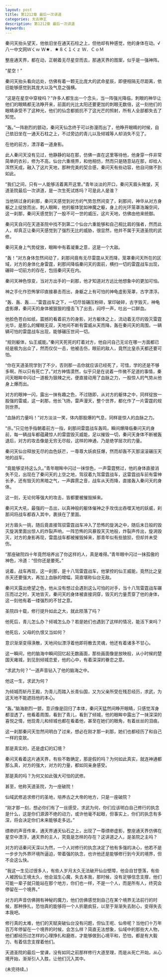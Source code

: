 ```yaml
---
layout: post
title: 第1212章 最后一次讲道
categories: 太古神王
description: 第1212章 最后一次讲道
keywords:
---
```


秦问天抬头望天，他依旧坐在通天石柱之上，但他却有种感觉，他的身体在动。√八一中文网Ｗくｗ Ｗ★．★８く１くｚ Ｗ．ＣｏＭ

整座通天界，都在动，正朝着无尽星空而去，那通天界的图案，似乎是一强神阵。

“星空！”

秦问天抬头看向远处，仿佛有着一颗无比庞大的武命星辰，即便相隔无尽距离，依旧能够感觉到其庞大以及气息之强横。

“这是在星空中穿梭吗？”许多人都生出一个念头，当一阵强光降临，刺眼的神华让他们的眼睛都无法睁开来，前面的光比太阳还要更加的刺眼无数倍，这一刻他们的眼睛承受不了这种光，他们的仙念都抵抗不了这光芒的照射，所有人全部都失去了知觉。

“轰。”一阵剧烈的颤动，秦问天仙念终于可以弥漫而出了，他睁开眼睛的时候，自己依旧坐在一通天石柱之上，不过旁边的青儿以及倾城等人却消失不见了。

在他的前方，漂浮着一道身影。

此人秦问天没有见过，他静静的站在那，仿佛一直在这里等待他，他身穿一件非常简单的衣衫，修为不高，仙台六重境界，和他相仿，然而只是随意站在那，却给人浑然天成，融入了这片天地，那种完美的契合感，秦问天有些动容，他自问做不到如此。

“我们之间，只有一人能够活着离开这里。”青年淡淡的开口，秦问天眉头微皱，天道圣院最后一次讲道，是一次生死试炼吗？可是此人是谁？

当他转过身的刹那，秦问天感觉到对方的气势忽然间变了，刹那间，神华从对方身躯之上绽放而出，刺人眼眸，他的躯体犹如神魔之躯，身上的光环笼罩浩瀚空间，这一刹那，秦问天感觉到了一股不可一世的威压，这片天地，仿佛由他来统御。

秦问天自问在天道圣院中找不到第二个仙台六重能够和自己相比肩的强者，然而此人，却真正让秦问天感觉到了强烈无比的威胁，很显然，他并不属于天道圣院的武修。

秦问天身上气势绽放，眼眸中有着凝重之意，这是一个大敌。

“轰！”对方身体忽然间动了，刹那间竟有无尽雷霆从天而降，笼罩秦问天所在的区域，对方的身体化身雷霆，刹那间降临秦问天的面前，横扫一切的雷霆战车出现，碾碎一切前方的存在，包括秦问天在内。

秦问天神色惊变，当对方出手的一刹那，他才知道对方远比他想象中的更加可怕。

神之手化作恐怖掌印直接暴击而出，身躯之上有可怕的神龟虚影笼罩，古字漂浮。

“轰、轰、轰……”雷霆战车之下，一切尽皆碾压粉碎，掌印破碎，古字毁灭，神龟虚影爆，秦问天的身体被狠狠的撞击飞了出去，闷哼一声，吐出一口鲜血。

他脸色苍白如纸，震撼的看着前方的身影，对方躯体之上，流动着无尽的毁灭雷霆光华，是那么的耀眼无双，天地间不断有雷威从天而降，轰在秦问天的周围，一辆辆可怕的雷霆战车出现，能够碾压世间一切。

“规则躯体，仙王威能。”秦问天死死的盯着对方，他自问自己无论在哪一方面都已经是极为出众了，然而仅仅一击，他被击伤，眼前的敌人，竟然比皇杀天都还要可怕。

“你在天道圣院学到了不少，否则那一击你就应该已经死了，可惜，学的还是不够多啊，所以只有死亡了。”对方神情漠然，似乎只是在说着一件微不足道的事情，秦问天眼眸中闪过一道极为狠辣之光，便直接动用了血脉之力，一股惊人的气势从他身上爆而出。

对方的眼神一闪，露出一抹有趣之色，不过随即，从对方的躯体之中，同样绽放一股强的雷威，这一刹那，他长飞扬，雷声漫天，整个世界，都化作了一片雷霆的规则世界。

“血脉的力量吗！”对方淡淡一笑，体内那股爆的气息，同样是惊人的血脉之力。

“杀。”只见他手指朝着前方一指，刹那间雷霆战车轰鸣，瞬间爆降临秦问天的身前，每一辆战车都蕴藏惊人的雷霆毁灭威能，足以摧毁一切，秦问天身体不断被轰退后，对方的攻击像是无穷无尽般，这样的神通，乃是绝学层次的力量。

秦问天仙台释放无尽的血色妖芒，一尊尊大妖疯狂爆，然而却轰不灭那滚滚碾压天地的战车。

“竟能够坚持这么久。”青年眼眸中闪过一抹惊色，一声雷霆劈过，他的身体直接消失不见，出现在了秦问天的上空之地，驾驭着九驾雷霆战车，这雷霆战车前有雷神长矛，还有毁灭的黑暗之气，一声霹雳之音，战车从天而降，直接轰入秦问天的身体。

这一刻，无论何等强大的攻击，皆都要被摧毁掉来。

秦问天大吼，最强的一击出，以真神般的躯体催神之手攻伐出吞噬天地的妖威，刹那间将战车都吞入其中，裹挟在了里面。

对方眉头一挑，随后竟直接驾驭雷霆战车冲入了恐怖的旋涡之中，随后末日般的毁灭旋涡里面出惊人的炸裂声响，一阵恐怖的风暴毁天灭地般，炸裂声传出，旋涡毁灭，对方的身影再现，雷霆战车都被摧毁掉来，那青年似有些狼狈，但却并未受伤。

“那座破院四十年竟然培养出了你这样的人，真是难得。”青年眼中闪过一抹孤傲的神色，冷道：“但你还是要死。”

说着，战车再现，这一刹那，是十八驾雷霆战车，他掌控的仙王威能，竟然比之皇杀天还要强大，再加上血脉的增幅，简直堪称仙台无敌。

秦问天露出绝望之色，他从没有想过会遇到这么可怕的对手，当十八驾雷霆战车碾压而过之时，天地皆灭，秦问天的身体被直接洞穿，毁灭的力量贯穿了他的身体，这一刻他有着一缕强烈的不甘之意。

圣院四十载，修行提升如此之大，就此陨落了吗？

他死后，青儿怎么办？倾城怎么办？若是她们也遇到了这样的情况，能活下来吗？

他死后，父母的仇恨又当如何？

意识渐渐变得涣散，天地间似漂浮着他即将散去灵魂，他还有着诸多不甘心。

这一瞬间，他的脑海中瞬间回忆起无数画面，那些画面像是放映般，从小时候的楚国天雍城，到见到倾城恋爱，他的心中，有着深深的眷恋之意。

“求武为何？”一道声音钻入了他的脑海之中。

他这一生，求武为何？

为倾城而斩丹王殿，为青儿而踏入长青仙国，又为父亲所受在残忍经历，求武，为这天地不能遮挡他的本心。

“轰。”脑海剧烈一颤，意识像是回归了本体，秦问天猛然间睁开眼睛，只感觉浑身都湿透了，他看着周围，看到了青儿，看到了倾城，他的眼眸中露出了一抹深深的喜悦之情，他现青儿和倾城也都在看着他，甚至在她们的眼角，有着丝丝的泪痕。

这一刹那秦问天忽然间明白了过来，想必在刚才那一刹那，她们也都经历了和自己一样的变故。

那是真实的，还是虚幻的幻境？

秦问天看着这片通天界，有些不敢确定，那是假的吗？为何如此真实，就连神通都那么真，对方的强大，对方的力量，都如同亲身感受。

那是真的吗？为何又如此强大可怕的武修。

甚至，他称天道圣院，为一座破院！

仙域武修追求修行的圣地，培养古之大帝的地方，只是一座破院？

“刚才那一刻，想必你们有了一丝感受，求武为何，你们应该明白自己修行的执念是什么，这是你们源源不绝的动力，或许他毫不起眼，但事实上，你们的执念有多深，将会决定你们未来能够走多远。”

缥缈的声音传来，通天界通天仙石之上，出现了一尊缥缈虚影，整座通天界仿佛在星空中漂浮，通天界的主人，究竟是怎样的存在？这讲道之人，是圣院之主吗？

对方的话秦问天深以为然，一个人对修行的执念决定了他有多强的决心，他若不是一步步为外界环境所逼迫，带着强的执念，也许他还是能够修行到今天的境界，但不会这么快。

“我这一生见过很多人，有些人岁月太久无法破开仙台壁障，他会自甘堕落，有些人被困仙王境太久，他会滋生心魔，失去本我，那时候，没有足够信念支撑，他们可能一辈子就只能站在那个地方，你们也一样，不是一个人，而是所有人，终究会停留在一个境界。”

对方的声音仿佛拥有神秘的魔力，他们仿佛感觉到自己在某个境界无法前行的时候，那种挣扎，恐怕真的能够将一个人折磨疯狂，以至于渐渐失去耐心，变得失去本我吧。

修行真的太难，他们的天赋突破仙台没有问题，但仙王呢、仙帝呢？当他们十万年百万年停留在一个境界的时候，会怎么样？简直无法想象，仙域中的那些大人物，他们都经历过怎样的心理挣扎和磨练，才能够做到心境平和，恐怕，都是有大毅力、有着信念支撑着他们。

天道圣院的最后一堂课，没有如同之前那样修行大道至理，而是从死亡开始，从心境开始，渐渐引人入胜，让他们沉入其中。

(未完待续。)
